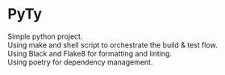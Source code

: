 # PyTy

Simple python project.  
Using make and shell script to orchestrate the build & test flow.  
Using Black and Flake8 for formatting and linting.  
Using poetry for dependency management.  
